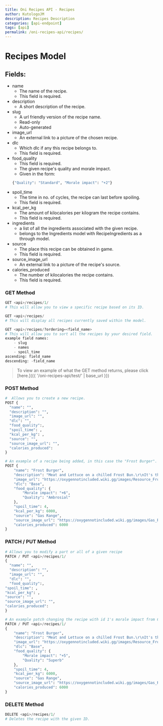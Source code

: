 ```yaml
---
title: Oni Recipes API - Recipes
author: KutologoJM
description: Recipes Description
categories: [api-endpoint]
tags: [api]
permalink: /oni-recipes-api/recipes/
---
```


# Recipes Model
## Fields:

- name
    - The name of the recipe.
    - This field is required.
- description
    - A short description of the recipe.
- slug
    - A url friendly version of the recipe name.
    - Read-only
    - Auto-generated
- image_url
    - An external link to a picture of the chosen recipe.
- dlc
    - Which dlc if any this recipe belongs to.
    - This field is required.
- food_quality
    - This field is required.
    - The given recipe's quality and morale impact.
    - Given in the form:
  ```python
  {"Quality": "Standard", "Morale impact": "+2"}
  ```
- spoil_time
    - The time in no. of cycles, the recipe can last before spoiling.
    - This field is required.
- kcal_per_kg
    - The amount of kilocalories per kilogram the recipe contains.
    - This field is required.
- ingredients
    - a list of all the ingredients associated with the given recipe.
    - belongs to the Ingredients model with RecipeIngredients as a through model.
- source
    - The place this recipe can be obtained in game.
    - This field is required.
- source_image_url
    - An external link to a picture of the recipe's source.
- calories_produced
    - The number of kilocalories the recipe contains.
    - This field is required.

### GET Method
```python
GET <api>/recipes/1/
# This will allow you to view a specific recipe based on its ID.

GET <api>/recipes/
# This will display all recipes currently saved within the model.

GET <api>/recipes/?ordering=<field_name>
# This will allow you to sort all the recipes by your desired field.
example field names:
    - slug
    - names
    - spoil_time
ascending: field_name
descending: -field_name
```

> To view an example of what the GET method returns, please click [here.]({{ '/oni-recipes-api/test/' | base_url }})


### POST Method
```python
#  Allows you to create a new recipe.
POST {
  "name": "",
  "description": "",
  "image_url": "",
  "dlc": "",
  "food_quality":,
  "spoil_time": ,
  "kcal_per_kg": ,
  "source": "",
  "source_image_url": "",
  "calories_produced": 
}

```

```python
# An example of a recipe being added, in this case the "Frost Burger".
POST {
    "name": "Frost Burger",
    "description": "Meat and Lettuce on a chilled Frost Bun.\r\nIt's the only burger ever to be served cold.",
    "image_url": "https://oxygennotincluded.wiki.gg/images/Resource_Frost_Burger.png?5bef19&format=original",
    "dlc": "Base",
    "food_quality": {
        "Morale impact": "+6",
        "Quality": "Ambrosial"
    },
    "spoil_time": 4,
    "kcal_per_kg": 6000,
    "source": "Gas Range",
    "source_image_url": "https://oxygennotincluded.wiki.gg/images/Gas_Range.png?caa6a2=&format=original",
    "calories_produced": 6000
}
```

### PATCH / PUT Method
```python
# Allows you to modify a part or all of a given recipe
PATCH / PUT <api>/recipes/1/
{
  "name": "",
  "description": "",
  "image_url": "",
  "dlc": "",
  "food_quality":,
"spoil_time": ,
"kcal_per_kg": ,
"source": "",
"source_image_url": "",
"calories_produced":
}

```
```python
# An example patch changing the recipe with id 1's morale impact from 6 to 5.
PATCH / PUT <api>/recipes/1/
{
    "name": "Frost Burger",
    "description": "Meat and Lettuce on a chilled Frost Bun.\r\nIt's the only burger ever to be served cold.",
    "image_url": "https://oxygennotincluded.wiki.gg/images/Resource_Frost_Burger.png?5bef19&format=original",
    "dlc": "Base",
    "food_quality": {
        "Morale impact": "+5",
        "Quality": "Superb"
    },
    "spoil_time": 4,
    "kcal_per_kg": 6000,
    "source": "Gas Range",
    "source_image_url": "https://oxygennotincluded.wiki.gg/images/Gas_Range.png?caa6a2=&format=original",
    "calories_produced": 6000
}
```

### DELETE Method
```python
DELETE <api>/recipes/1/
# Deletes the recipe with the given ID.
```